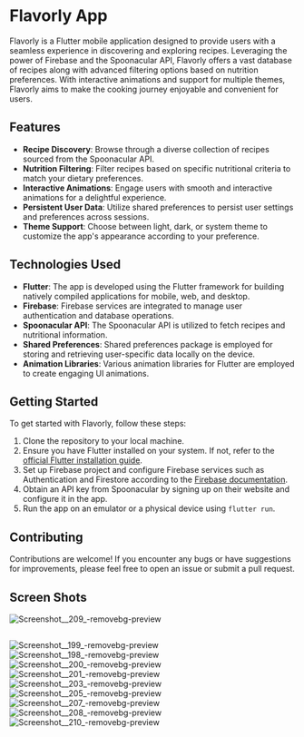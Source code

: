 # Flavorly App

Flavorly is a Flutter mobile application designed to provide users with a seamless experience in discovering and exploring recipes. Leveraging the power of Firebase and the Spoonacular API, Flavorly offers a vast database of recipes along with advanced filtering options based on nutrition preferences. With interactive animations and support for multiple themes, Flavorly aims to make the cooking journey enjoyable and convenient for users.

## Features

- **Recipe Discovery**: Browse through a diverse collection of recipes sourced from the Spoonacular API.
- **Nutrition Filtering**: Filter recipes based on specific nutritional criteria to match your dietary preferences.
- **Interactive Animations**: Engage users with smooth and interactive animations for a delightful experience.
- **Persistent User Data**: Utilize shared preferences to persist user settings and preferences across sessions.
- **Theme Support**: Choose between light, dark, or system theme to customize the app's appearance according to your preference.

## Technologies Used

- **Flutter**: The app is developed using the Flutter framework for building natively compiled applications for mobile, web, and desktop.
- **Firebase**: Firebase services are integrated to manage user authentication and database operations.
- **Spoonacular API**: The Spoonacular API is utilized to fetch recipes and nutritional information.
- **Shared Preferences**: Shared preferences package is employed for storing and retrieving user-specific data locally on the device.
- **Animation Libraries**: Various animation libraries for Flutter are employed to create engaging UI animations.

## Getting Started

To get started with Flavorly, follow these steps:

1. Clone the repository to your local machine.
2. Ensure you have Flutter installed on your system. If not, refer to the [official Flutter installation guide](https://flutter.dev/docs/get-started/install).
3. Set up Firebase project and configure Firebase services such as Authentication and Firestore according to the [Firebase documentation](https://firebase.google.com/docs/flutter/setup).
4. Obtain an API key from Spoonacular by signing up on their website and configure it in the app.
5. Run the app on an emulator or a physical device using `flutter run`.

## Contributing

Contributions are welcome! If you encounter any bugs or have suggestions for improvements, please feel free to open an issue or submit a pull request.


## Screen Shots

![Screenshot__209_-removebg-preview](https://github.com/DivyanshArya09/Recipe_App_with_clean_arch_bloc_with_tests/assets/114161134/143a8e5d-209a-4802-9e62-4edf66f0de5a)
##                     
![Screenshot__199_-removebg-preview](https://github.com/DivyanshArya09/Recipe_App_with_clean_arch_bloc_with_tests/assets/114161134/88409ee7-0ee7-4f60-b53a-56507e7e543b)
![Screenshot__198_-removebg-preview](https://github.com/DivyanshArya09/Recipe_App_with_clean_arch_bloc_with_tests/assets/114161134/1941c235-4024-4c8b-a099-9a51801d31cd)
![Screenshot__200_-removebg-preview](https://github.com/DivyanshArya09/Recipe_App_with_clean_arch_bloc_with_tests/assets/114161134/92e5a018-49c5-42ae-bd15-11465cacdf51)
![Screenshot__201_-removebg-preview](https://github.com/DivyanshArya09/Recipe_App_with_clean_arch_bloc_with_tests/assets/114161134/d8619e10-adb3-4004-bcb6-9138944cf5ef)
![Screenshot__203_-removebg-preview](https://github.com/DivyanshArya09/Recipe_App_with_clean_arch_bloc_with_tests/assets/114161134/b459aefc-a764-4f94-b900-069bb40f214d)
![Screenshot__205_-removebg-preview](https://github.com/DivyanshArya09/Recipe_App_with_clean_arch_bloc_with_tests/assets/114161134/f5184216-7b40-4b8f-afab-dcfdee39b4a4)
![Screenshot__207_-removebg-preview](https://github.com/DivyanshArya09/Recipe_App_with_clean_arch_bloc_with_tests/assets/114161134/1c93d3f2-c6fa-4185-8560-ce40dbdf2c47)
![Screenshot__208_-removebg-preview](https://github.com/DivyanshArya09/Recipe_App_with_clean_arch_bloc_with_tests/assets/114161134/d0bdb881-5d15-467a-8a53-467aab97f1b3)
![Screenshot__210_-removebg-preview](https://github.com/DivyanshArya09/Recipe_App_with_clean_arch_bloc_with_tests/assets/114161134/d70dc85b-6708-4a4f-8748-d03b1d94bc72)



